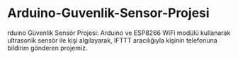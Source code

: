 # Arduino-Guvenlik-Sensor-Projesi
rduino Güvenlik Sensör Projesi: Arduino ve ESP8266 WiFi modülü kullanarak ultrasonik sensör ile kişi algılayarak, IFTTT aracılığıyla kişinin telefonuna bildirim gönderen projemiz.
